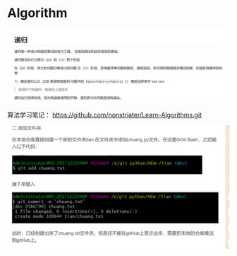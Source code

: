 # Algorithm

![1691098244211](image/Algoritm/1691098244211.png)

算法学习笔记： https://github.com/nonstriater/Learn-Algorithms.git

![图](https://github.com/ZhenyuPU/program-notebook/blob/master/Algorithm/image/Algoritm/image.png?raw=true)

